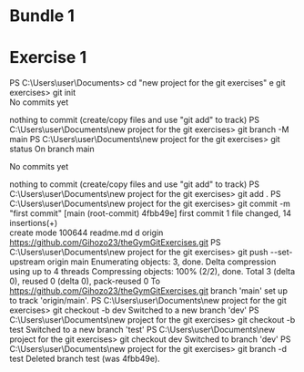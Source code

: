 # Bundle 1
# Exercise 1
PS C:\Users\user\Documents> cd "new project for the git exercises"
                                             e git exercises> git init       
No commits yet

nothing to commit (create/copy files and use "git add" to track)
PS C:\Users\user\Documents\new project for the git exercises> git branch -M main
PS C:\Users\user\Documents\new project for the git exercises> git status
On branch main

No commits yet

nothing to commit (create/copy files and use "git add" to track)
PS C:\Users\user\Documents\new project for the git exercises> git add .
PS C:\Users\user\Documents\new project for the git exercises> git commit -m "first commit"
[main (root-commit) 4fbb49e] first commit
 1 file changed, 14 insertions(+)        
 create mode 100644 readme.md
d origin https://github.com/Gihozo23/theGymGitExercises.git
PS C:\Users\user\Documents\new project for the git exercises> git push --set-upstream origin main
Enumerating objects: 3, done.
Delta compression using up to 4 threads
Compressing objects: 100% (2/2), done.
Total 3 (delta 0), reused 0 (delta 0), pack-reused 0
To https://github.com/Gihozo23/theGymGitExercises.git
branch 'main' set up to track 'origin/main'.
PS C:\Users\user\Documents\new project for the git exercises> git checkout -b dev
Switched to a new branch 'dev'
PS C:\Users\user\Documents\new project for the git exercises> git checkout -b test
Switched to a new branch 'test'
PS C:\Users\user\Documents\new project for the git exercises> git checkout dev
Switched to branch 'dev'
PS C:\Users\user\Documents\new project for the git exercises> git branch -d test
Deleted branch test (was 4fbb49e).